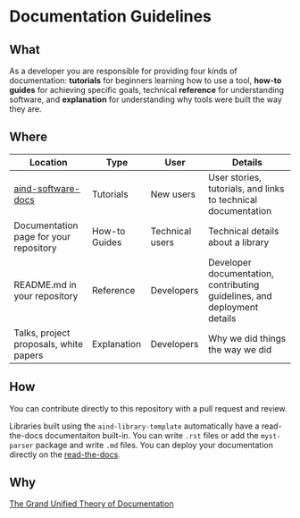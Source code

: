 # Documentation Guidelines

## What 

As a developer you are responsible for providing four kinds of documentation: **tutorials** for beginners learning how to use a tool, **how-to guides** for achieving specific goals, technical **reference** for understanding software, and **explanation** for understanding why tools were built the way they are.

## Where

| Location | Type | User | Details |
|----------|------|------|---------|
| [aind-software-docs](https://github.com/AllenNeuralDynamics/aind-software-docs)  | Tutorials | New users | User stories, tutorials, and links to technical documentation |
| Documentation page for your repository | How-to Guides | Technical users | Technical details about a library |
| README.md in your repository | Reference | Developers | Developer documentation, contributing guidelines, and deployment details |
| Talks, project proposals, white papers | Explanation | Developers | Why we did things the way we did |

## How

You can contribute directly to this repository with a pull request and review.

Libraries built using the `aind-library-template` automatically have a read-the-docs documentaiton built-in. You can write `.rst` files or add the `myst-parser` package and write `.md` files. You can deploy your documentation directly on the [read-the-docs](https://readthedocs.org).

## Why

[The Grand Unified Theory of Documentation](https://docs.divio.com/documentation-system/)